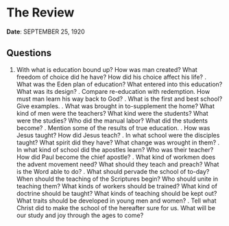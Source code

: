 # The Review

**Date**: SEPTEMBER 25, 1920

## Questions

1. With what is education bound up? How was man created? What freedom of choice did he have? How did his choice affect his life? . What was the Eden plan of education? What entered into this education? What was its design? . Compare re-education with redemption. How must man learn his way back to God? . What is the first and best school? Give examples. . What was brought in to-supplement the home? What kind of men were the teachers? What kind were the students? What were the studies? Who did the manual labor? What did the students become? . Mention some of the results of true education. . How was Jesus taught? How did Jesus teach? . In what school were the disciples taught? What spirit did they have? What change was wrought in them? . In what kind of school did the apostles learn? Who was their teacher? How did Paul become the chief apostle? . What kind of workmen does the advent movement need? What should they teach and preach? What is the Word able to do? . What should pervade the school of to-day? When should the teaching of the Scriptures begin? Who should unite in teaching them? What kinds of workers should be trained? What kind of doctrine should be taught? What kinds of teaching should be kept out? What traits should be developed in young men and women? . Tell what Christ did to make the school of the hereafter sure for us. What will be our study and joy through the ages to come?  


